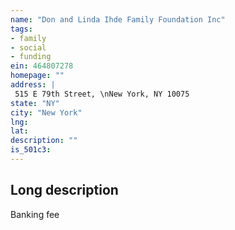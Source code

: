 ```yaml
---
name: "Don and Linda Ihde Family Foundation Inc"
tags:
- family
- social
- funding
ein: 464807278
homepage: ""
address: |
 515 E 79th Street, \nNew York, NY 10075
state: "NY"
city: "New York"
lng: 
lat: 
description: ""
is_501c3: 
---
```


## Long description

Banking fee
